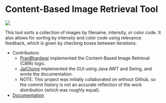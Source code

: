 # Content-Based Image Retrieval Tool

[![](<https://drive.google.com/uc?export=view&id=1__36LgIBVSggpsDY_bfZq58niBhDVw3y>)](https://drive.google.com/file/d/1B9C4b0eoTk_beehQaPjaQZNnWyMaYuLv/view)

This tool sorts a collection of images by filename, intensity, or color code.  It also allows for sorting by intensity and color code using relevance feedback, which is given by checking boxes between iterations.
- Contributors:
  - [PranBhardwaj](https://github.com/PranBhardwaj) implemented the Content-Based Image Retrieval (CBIR) logic.
  - [JaiChong](https://github.com/JaiChong) implemented the GUI using Java AWT and Swing, and wrote the documentation.
  - NOTE: This project was initially collaborated on without Github, so the commit history is not an accurate reflection of the work distribution (which was roughly equal).
- [Documentation](https://drive.google.com/file/d/1B9C4b0eoTk_beehQaPjaQZNnWyMaYuLv/view)
